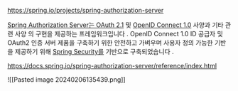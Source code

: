 https://spring.io/projects/spring-authorization-server

[Spring Authorization Server는 OAuth 2.1](https://datatracker.ietf.org/doc/html/draft-ietf-oauth-v2-1-05) 및 [OpenID Connect 1.0](https://openid.net/specs/openid-connect-core-1_0.html) 사양과 기타 관련 사양 의 구현을 제공하는 프레임워크입니다 . OpenID Connect 1.0 ID 공급자 및 OAuth2 인증 서버 제품을 구축하기 위한 안전하고 가벼우며 사용자 정의 가능한 기반을 제공하기 위해 [Spring Security를](https://spring.io/projects/spring-security) ​​기반으로 구축되었습니다 .

https://docs.spring.io/spring-authorization-server/reference/index.html

![[Pasted image 20240206135439.png]]